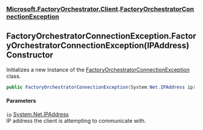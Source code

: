 ### [Microsoft.FactoryOrchestrator.Client](Microsoft_FactoryOrchestrator_Client.md 'Microsoft.FactoryOrchestrator.Client').[FactoryOrchestratorConnectionException](Microsoft_FactoryOrchestrator_Client_FactoryOrchestratorConnectionException.md 'Microsoft.FactoryOrchestrator.Client.FactoryOrchestratorConnectionException')
## FactoryOrchestratorConnectionException.FactoryOrchestratorConnectionException(IPAddress) Constructor
Initializes a new instance of the [FactoryOrchestratorConnectionException](Microsoft_FactoryOrchestrator_Client_FactoryOrchestratorConnectionException.md 'Microsoft.FactoryOrchestrator.Client.FactoryOrchestratorConnectionException') class.  
```csharp
public FactoryOrchestratorConnectionException(System.Net.IPAddress ip);
```
#### Parameters
<a name='Microsoft_FactoryOrchestrator_Client_FactoryOrchestratorConnectionException_FactoryOrchestratorConnectionException(System_Net_IPAddress)_ip'></a>
`ip` [System.Net.IPAddress](https://docs.microsoft.com/en-us/dotnet/api/System.Net.IPAddress 'System.Net.IPAddress')  
IP address the client is attempting to communicate with.
  
